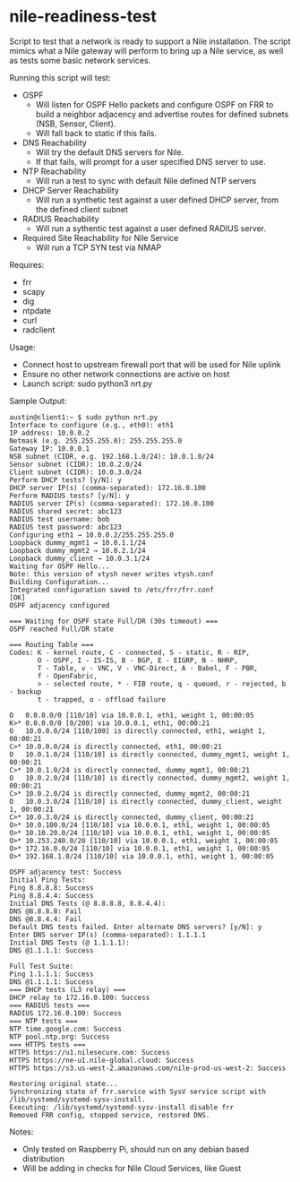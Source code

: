 # nile-readiness-test
Script to test that a network is ready to support a Nile installation.  The script mimics what a Nile gateway will perform to bring up a Nile service, as well as tests some basic network services.

Running this script will test:
- OSPF
  - Will listen for OSPF Hello packets and configure OSPF on FRR to build a neighbor adjacency and advertise routes for defined subnets (NSB, Sensor, Client).
  - Will fall back to static if this fails.
- DNS Reachability
  - Will try the default DNS servers for Nile.
  - If that fails, will prompt for a user specified DNS server to use.
- NTP Reachability
  - Will run a test to sync with default Nile defined NTP servers
- DHCP Server Reachability
  - Will run a synthetic test against a user defined DHCP server, from the defined client subnet
- RADIUS Reachability
  - Will run a sythentic test against a user defined RADIUS server.
- Required Site Reachability for Nile Service
  - Will run a TCP SYN test via NMAP

Requires:
- frr
- scapy
- dig
- ntpdate
- curl
- radclient

Usage:  
- Connect host to upstream firewall port that will be used for Nile uplink
- Ensure no other network connections are active on host
- Launch script:  sudo python3 nrt.py

Sample Output:
```
austin@client1:~ $ sudo python nrt.py
Interface to configure (e.g., eth0): eth1
IP address: 10.0.0.2
Netmask (e.g. 255.255.255.0): 255.255.255.0
Gateway IP: 10.0.0.1
NSB subnet (CIDR, e.g. 192.168.1.0/24): 10.0.1.0/24
Sensor subnet (CIDR): 10.0.2.0/24
Client subnet (CIDR): 10.0.3.0/24
Perform DHCP tests? [y/N]: y
DHCP server IP(s) (comma-separated): 172.16.0.100
Perform RADIUS tests? [y/N]: y
RADIUS server IP(s) (comma-separated): 172.16.0.100
RADIUS shared secret: abc123
RADIUS test username: bob
RADIUS test password: abc123
Configuring eth1 → 10.0.0.2/255.255.255.0
Loopback dummy_mgmt1 → 10.0.1.1/24
Loopback dummy_mgmt2 → 10.0.2.1/24
Loopback dummy_client → 10.0.3.1/24
Waiting for OSPF Hello...
Note: this version of vtysh never writes vtysh.conf
Building Configuration...
Integrated configuration saved to /etc/frr/frr.conf
[OK]
OSPF adjacency configured

=== Waiting for OSPF state Full/DR (30s timeout) ===
OSPF reached Full/DR state

=== Routing Table ===
Codes: K - kernel route, C - connected, S - static, R - RIP,
       O - OSPF, I - IS-IS, B - BGP, E - EIGRP, N - NHRP,
       T - Table, v - VNC, V - VNC-Direct, A - Babel, F - PBR,
       f - OpenFabric,
       > - selected route, * - FIB route, q - queued, r - rejected, b - backup
       t - trapped, o - offload failure

O   0.0.0.0/0 [110/10] via 10.0.0.1, eth1, weight 1, 00:00:05
K>* 0.0.0.0/0 [0/200] via 10.0.0.1, eth1, 00:00:21
O   10.0.0.0/24 [110/100] is directly connected, eth1, weight 1, 00:00:21
C>* 10.0.0.0/24 is directly connected, eth1, 00:00:21
O   10.0.1.0/24 [110/10] is directly connected, dummy_mgmt1, weight 1, 00:00:21
C>* 10.0.1.0/24 is directly connected, dummy_mgmt1, 00:00:21
O   10.0.2.0/24 [110/10] is directly connected, dummy_mgmt2, weight 1, 00:00:21
C>* 10.0.2.0/24 is directly connected, dummy_mgmt2, 00:00:21
O   10.0.3.0/24 [110/10] is directly connected, dummy_client, weight 1, 00:00:21
C>* 10.0.3.0/24 is directly connected, dummy_client, 00:00:21
O>* 10.0.100.0/24 [110/10] via 10.0.0.1, eth1, weight 1, 00:00:05
O>* 10.10.20.0/24 [110/10] via 10.0.0.1, eth1, weight 1, 00:00:05
O>* 10.253.240.0/20 [110/10] via 10.0.0.1, eth1, weight 1, 00:00:05
O>* 172.16.0.0/24 [110/10] via 10.0.0.1, eth1, weight 1, 00:00:05
O>* 192.168.1.0/24 [110/10] via 10.0.0.1, eth1, weight 1, 00:00:05

OSPF adjacency test: Success
Initial Ping Tests:
Ping 8.8.8.8: Success
Ping 8.8.4.4: Success
Initial DNS Tests (@ 8.8.8.8, 8.8.4.4):
DNS @8.8.8.8: Fail
DNS @8.8.4.4: Fail
Default DNS tests failed. Enter alternate DNS servers? [y/N]: y
Enter DNS server IP(s) (comma-separated): 1.1.1.1
Initial DNS Tests (@ 1.1.1.1):
DNS @1.1.1.1: Success

Full Test Suite:
Ping 1.1.1.1: Success
DNS @1.1.1.1: Success
=== DHCP tests (L3 relay) ===
DHCP relay to 172.16.0.100: Success
=== RADIUS tests ===
RADIUS 172.16.0.100: Success
=== NTP tests ===
NTP time.google.com: Success
NTP pool.ntp.org: Success
=== HTTPS tests ===
HTTPS https://u1.nilesecure.com: Success
HTTPS https://ne-u1.nile-global.cloud: Success
HTTPS https://s3.us-west-2.amazonaws.com/nile-prod-us-west-2: Success

Restoring original state...
Synchronizing state of frr.service with SysV service script with /lib/systemd/systemd-sysv-install.
Executing: /lib/systemd/systemd-sysv-install disable frr
Removed FRR config, stopped service, restored DNS.
```

Notes:
- Only tested on Raspberry Pi, should run on any debian based distribution
- Will be adding in checks for Nile Cloud Services, like Guest
